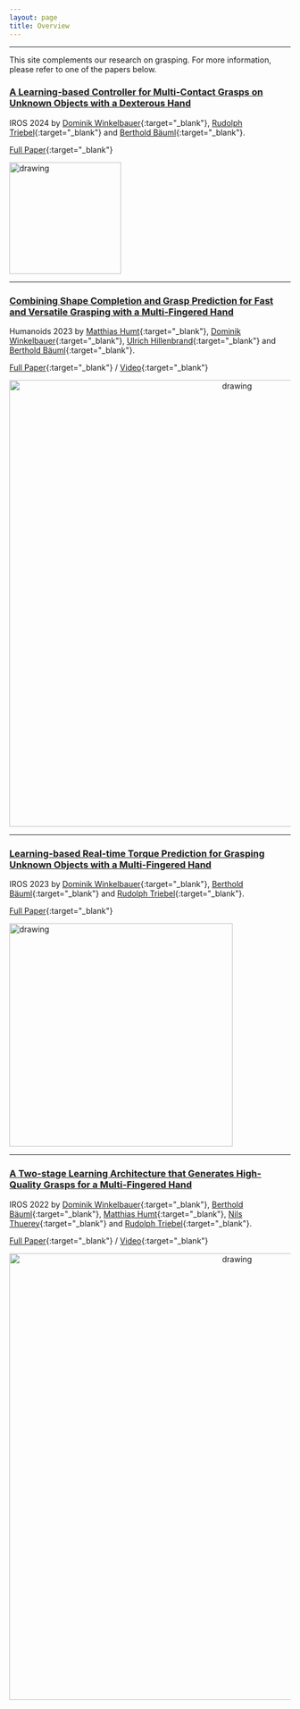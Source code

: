 ```yaml
---
layout: page
title: Overview
---
```


---
This site complements our research on grasping. 
For more information, please refer to one of the papers below.

### [A Learning-based Controller for Multi-Contact Grasps on Unknown Objects with a Dexterous Hand](_pages/iros24.md)
IROS 2024 by
[Dominik Winkelbauer](https://scholar.google.com/citations?user=kduGd8wAAAAJ){:target="_blank"}, 
[Rudolph Triebel](https://scholar.google.com/citations?user=SuOUxjUAAAAJ){:target="_blank"} and 
[Berthold Bäuml](https://scholar.google.com/citations?user=fjvpDsEAAAAJ){:target="_blank"}.

[Full Paper](https://arxiv.org/abs/2409.12339){:target="_blank"}

<img src="/grasping/assets/imgs/iros24/front.png" alt="drawing" width="200"/>


--- 

### [Combining Shape Completion and Grasp Prediction for Fast and Versatile Grasping with a Multi-Fingered Hand](_pages/humanoids23.md)
Humanoids 2023 by
[Matthias Humt](https://scholar.google.de/citations?user=MOJSVsUAAAAJ){:target="_blank"}, 
[Dominik Winkelbauer](https://scholar.google.com/citations?user=kduGd8wAAAAJ){:target="_blank"}, 
[Ulrich Hillenbrand](https://rmc.dlr.de/rm/de/staff/ulrich.hillenbrand/){:target="_blank"} and 
[Berthold Bäuml](https://scholar.google.com/citations?user=fjvpDsEAAAAJ){:target="_blank"}.

[Full Paper](https://arxiv.org/abs/2310.20350){:target="_blank"} / 
[Video](https://www.youtube.com/watch?v=j8Lx8AjsN94){:target="_blank"}

<p align="center">
<img src="/grasping/assets/imgs/humanoids23/front.png" alt="drawing" width="800"/>
</p>

---

### [Learning-based Real-time Torque Prediction for Grasping Unknown Objects with a Multi-Fingered Hand](_pages/iros23.md)
IROS 2023 by
[Dominik Winkelbauer](https://scholar.google.com/citations?user=kduGd8wAAAAJ){:target="_blank"}, 
[Berthold Bäuml](https://scholar.google.com/citations?user=fjvpDsEAAAAJ){:target="_blank"} and 
[Rudolph Triebel](https://scholar.google.com/citations?user=SuOUxjUAAAAJ){:target="_blank"}.


[Full Paper](https://elib.dlr.de/197492/){:target="_blank"}

<!--- / [Video](https://www.youtube.com/watch?v=0VvSIvtHTq0){:target="_blank"} -->

<img src="/grasping/assets/imgs/iros23/front.png" alt="drawing" width="400"/>

---

### [A Two-stage Learning Architecture that Generates High-Quality Grasps for a Multi-Fingered Hand](_pages/iros22.md)
IROS 2022 by
[Dominik Winkelbauer](https://scholar.google.com/citations?user=kduGd8wAAAAJ){:target="_blank"}, 
[Berthold Bäuml](https://scholar.google.com/citations?user=fjvpDsEAAAAJ){:target="_blank"}, 
[Matthias Humt](https://scholar.google.de/citations?user=MOJSVsUAAAAJ){:target="_blank"}, 
[Nils Thuerey](https://ge.in.tum.de/about/n-thuerey/){:target="_blank"} and 
[Rudolph Triebel](https://scholar.google.com/citations?user=SuOUxjUAAAAJ){:target="_blank"}.

[Full Paper](https://elib.dlr.de/191780/){:target="_blank"} / 
[Video](https://www.youtube.com/watch?v=j8Lx8AjsN94){:target="_blank"}

<p align="center">
<img src="/grasping/assets/imgs/iros22/front.png" alt="drawing" width="800"/>
</p>
